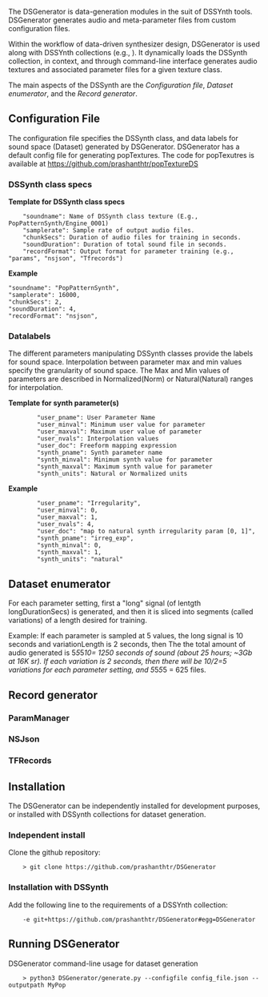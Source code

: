 The DSGenerator is data-generation modules in the suit of DSSYnth tools. DSGenerator generates audio and meta-parameter files from custom configuration files.

Within the workflow of data-driven synthesizer design, DSGenerator is used along with DSSYnth collections (e.g., <link to central dssynth collection>). It dynamically loads the DSSynth collection, in context, and through command-line interface  generates audio textures and associated parameter files for a given texture class.

The main aspects of the DSSynth are the *Configuration file*, *Dataset enumerator*, and the *Record generator*.

## Configuration File

The configuration file specifies the DSSynth class, and data labels for sound space (Dataset) generated by DSGenerator.
DSGenerator has a default config file for generating popTextures. The code for popTexutres is available at 
https://github.com/prashanthtr/popTextureDS

### DSSynth class specs

**Template for DSSynth class specs**

		"soundname": Name of DSSynth class texture (E.g., PopPatternSynth/Engine_0001)
		"samplerate": Sample rate of output audio files.
		"chunkSecs": Duration of audio files for training in seconds.
		"soundDuration": Duration of total sound file in seconds.
		"recordFormat": Output format for parameter training (e.g., "params", "nsjson", "Tfrecords")

**Example**

	"soundname": "PopPatternSynth",
	"samplerate": 16000,
	"chunkSecs": 2,
	"soundDuration": 4,
	"recordFormat": "nsjson",


### Datalabels

The different parameters manipulating DSSynth classes provide the labels for sound space.
Interpolation between parameter max and min values specify the granularity of sound space.
The Max and Min values of parameters are described in Normalized(Norm) or Natural(Natural) ranges for interpolation.

**Template for synth parameter(s)**

            "user_pname": User Parameter Name
            "user_minval": Minimum user value for parameter 
            "user_maxval": Maximum user value of parameter
            "user_nvals": Interpolation values
            "user_doc": Freeform mapping expression
            "synth_pname": Synth parameter name
            "synth_minval": Minimum synth value for parameter
            "synth_maxval": Maximum synth value for parameter
            "synth_units": Natural or Normalized units

**Example**

            "user_pname": "Irregularity",
            "user_minval": 0,
            "user_maxval": 1,
            "user_nvals": 4,
            "user_doc": "map to natural synth irregularity param [0, 1]",
            "synth_pname": "irreg_exp",
            "synth_minval": 0,
            "synth_maxval": 1,
            "synth_units": "natural"

## Dataset enumerator 

For each parameter setting, first a "long" signal (of lentgth longDurationSecs) is generated, and then
it is sliced into segments (called variations) of a length desired for training.

Example: If each parameter is sampled at 5 values, the long signal is 10 seconds and variationLength is 2 seconds,
then The the total amount of audio generated is 5*5*5*10= 1250 seconds of sound (about 25 hours; ~3Gb at 16K sr).
If each variation is 2 seconds, then there will be 10/2=5 variations for each parameter setting, and
5*5*5*5 = 625 files.

## Record generator

### ParamManager

### NSJson

### TFRecords


## Installation 

The DSGenerator can be independently installed for development purposes, or installed with DSSynth collections for
dataset generation.

### Independent install 

Clone the github repository:

		> git clone https://github.com/prashanthtr/DSGenerator


### Installation with DSSynth

Add the following line to the requirements of a DSSYnth collection: 

		-e git+https://github.com/prashanthtr/DSGenerator#egg=DSGenerator


## Running DSGenerator

DSGenerator command-line usage for dataset generation 

		> python3 DSGenerator/generate.py --configfile config_file.json --outputpath MyPop

